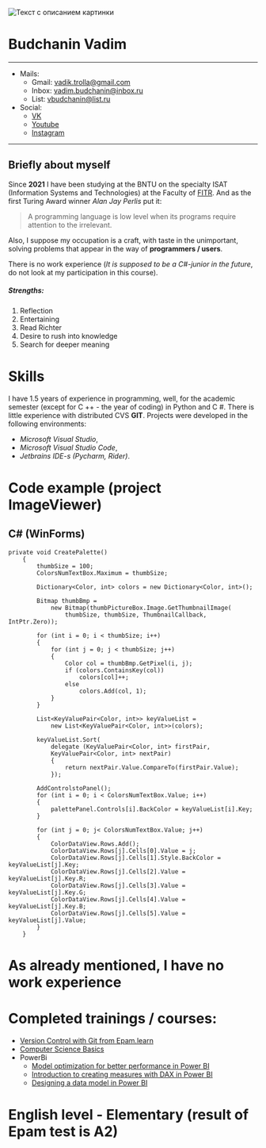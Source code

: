 ![Текст с описанием картинки](https://i.ibb.co/CKDy62v/132005602-204671924541586-8601427056853309991-n.jpg)
# Budchanin Vadim
-----------------------------------------------
* Mails:
  * Gmail:                         vadik.trolla@gmail.com
  * Inbox:                       vadim.budchanin@inbox.ru
  * List:                              vbudchanin@list.ru
* Social:
  * [VK](https://github.com/githubuser/superlongprojectname)  
  * [Youtube](https://www.youtube.com/channel/UCqtqaziWPHAkK5xwEktgcaA)
  * [Instagram](https://www.instagram.com/spinozanilast/?hl=ru)
-----------------------------------------------
## Briefly about myself
Since **2021** I have been studying at the BNTU on the specialty ISAT (Information Systems and Technologies) at the Faculty of [FITR](https://bntu.by/faculties/fitr). And as the first Turing Award winner *Alan Jay Perlis* put it:
  > A programming language is low level when its programs require attention to the irrelevant.

Also, I suppose my occupation is a craft, with taste in the unimportant, solving problems that appear in the way of **programmers / users**.

There is no work experience (*It is supposed to be a C#-junior in the future*, do not look at my participation in this course). 
##### Strengths:
   1. Reflection
   2. Entertaining
   3. Read Richter
   4. Desire to rush into knowledge
   5. Search for deeper meaning

# Skills
I have 1.5 years of experience in programming, well, for the academic semester (except for C ++ - the year of coding) in Python and C #.
There is little experience with distributed CVS **GIT**.
Projects were developed in the following environments:
  * *Microsoft Visual Studio*, 
  * *Microsoft Visual Studio Code*, 
  * *Jetbrains IDE-s (Pycharm, Rider)*.

# Code example (project ImageViewer)
## C# (WinForms)
    private void CreatePalette()
        {
            thumbSize = 100;
            ColorsNumTextBox.Maximum = thumbSize;

            Dictionary<Color, int> colors = new Dictionary<Color, int>();

            Bitmap thumbBmp =
                new Bitmap(thumbPictureBox.Image.GetThumbnailImage(
                    thumbSize, thumbSize, ThumbnailCallback, IntPtr.Zero));

            for (int i = 0; i < thumbSize; i++)
            {
                for (int j = 0; j < thumbSize; j++)
                {
                    Color col = thumbBmp.GetPixel(i, j);
                    if (colors.ContainsKey(col))
                        colors[col]++;
                    else
                        colors.Add(col, 1);
                }
            }

            List<KeyValuePair<Color, int>> keyValueList =
                new List<KeyValuePair<Color, int>>(colors);

            keyValueList.Sort(
                delegate (KeyValuePair<Color, int> firstPair,
                KeyValuePair<Color, int> nextPair)
                {
                    return nextPair.Value.CompareTo(firstPair.Value);
                });

            AddControlstoPanel();
            for (int i = 0; i < ColorsNumTextBox.Value; i++)
            {
                palettePanel.Controls[i].BackColor = keyValueList[i].Key;
            }

            for (int j = 0; j< ColorsNumTextBox.Value; j++)
            {
                ColorDataView.Rows.Add();
                ColorDataView.Rows[j].Cells[0].Value = j;
                ColorDataView.Rows[j].Cells[1].Style.BackColor = keyValueList[j].Key;
                ColorDataView.Rows[j].Cells[2].Value = keyValueList[j].Key.R;
                ColorDataView.Rows[j].Cells[3].Value = keyValueList[j].Key.G;
                ColorDataView.Rows[j].Cells[4].Value = keyValueList[j].Key.B;
                ColorDataView.Rows[j].Cells[5].Value = keyValueList[j].Value;
            }
        } 
                                                                    
# As already mentioned, I have no work experience

# Completed trainings / courses:
  * [Version Control with Git from Epam.learn](https://learn.epam.com/detailsPage?id=601f195a-d408-4439-a16d-0630ed2a412e)
  * [Computer Science Basics](https://learn.epam.com/detailsPage?id=07464fe7-306f-4aa2-abdb-fb81ba509124)
  * PowerBi
    * [Model optimization for better performance in Power BI](https://learn.microsoft.com/ru-ru/training/modules/optimize-model-power-bi/)
    * [Introduction to creating measures with DAX in Power BI](https://learn.microsoft.com/ru-ru/training/modules/create-measures-dax-power-bi/)
    * [Designing a data model in Power BI](https://learn.microsoft.com/ru-ru/training/modules/design-model-power-bi/)

# English level - Elementary (result of Epam test is A2)
